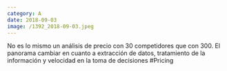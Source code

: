 ```yaml
--- 
category: A 
date: 2018-09-03 
image: /1392_2018-09-03.jpeg 
--- 
```


No es lo mismo un análisis de precio con 30 competidores que con 300. El panorama cambiar en cuanto a extracción de datos, tratamiento de la información y velocidad en la toma de decisiones #Pricing